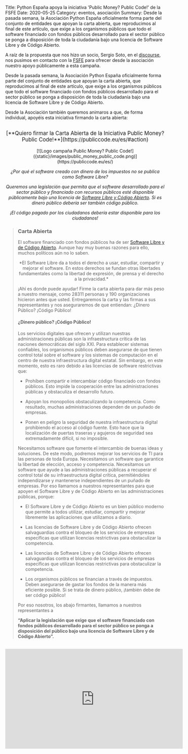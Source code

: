 Title: Python España apoya la iniciativa 'Public Money? Public Code!' de la FSFE
Date: 2020-05-25
Category: eventos, asociación
Summary: Desde la pasada semana, la Asociación Python España oficialmente forma parte del conjunto de entidades que apoyan la carta abierta, que reproducimos al final de este artículo, que exige a los organismos públicos que todo el software financiado con fondos públicos desarrollado para el sector público se ponga a disposición de toda la ciudadanía bajo una licencia de Software Libre y de Código Abierto.

A raíz de la propuesta que nos hizo un socio, Sergio Soto, en el [discourse](https://comunidad.es.python.org/t/apoyo-campana-public-money-public-code-de-la-fsfe/243), nos pusimos en contacto con la [FSFE](https://fsfe.org/) para ofrecer desde la asociación nuestro apoyo públicamente a esta campaña.

Desde la pasada semana, la Asociación Python España oficialmente forma parte del conjunto de entidades que apoyan la carta abierta, que reproducimos al final de este artículo, que exige a los organismos públicos que todo el software financiado con fondos públicos desarrollado para el sector público se ponga a disposición de toda la ciudadanía bajo una licencia de Software Libre y de Código Abierto.

Desde la Asociación también queremos animaros a que, de forma individual, apoyéis esta iniciativa firmando la carta abierta:

<br />

<center><big>[**Quiero firmar la Carta Abierta de la Iniciativa Public Money? Public Code!**](https://publiccode.eu/es/#action)</big></center>

<br />

<center>
[![Logo campaña Public Money? Public Code!]({static}/images/public_money_public_code.png)](https://publiccode.eu/es/)

*¿Por qué el software creado con dinero de los impuestos no se publica como Software Libre?*

*Queremos una legislación que permita que el software desarrollado para el sector público y financiado con recursos públicos esté disponible públicamente bajo una licencia de [Software Libre y Código Abierto](https://fsfe.org/freesoftware/). Si es dinero público debería ser también código público.*

*¡El código pagado por los ciudadanos debería estar disponible para los ciudadanos!*

</center>

> ### Carta Abierta
>
> El software financiado con fondos públicos ha de ser [Software Libre y de Código Abierto](https://fsfe.org/freesoftware/). Aunque hay muy buenas razones para ello, muchos políticos aún no lo saben.
>
> <center>
> *El Software Libre da a todos el derecho a usar, estudiar, compartir y mejorar el software. En estos derechos se fundan otras libertades fundamentales como la libertad de expresión, de prensa y el derecho a la privacidad.*
> </center>
>
> ¡Ahí es donde puede ayudar! Firme la carta abierta para dar más peso a nuestro mensaje, como 28311 personas y 190 organizaciones hicieron antes que usted. Entregaremos la carta y las firmas a sus representantes y nos aseguraremos de que entiendan: ¿Dinero Público? ¡Código Público!
>
> #### ¿Dinero público? ¡Código Público!
>
> Los servicios digitales que ofrecen y utilizan nuestras administraciones públicas son la infraestructura crítica de las naciones democráticas del siglo XXI. Para establecer sistemas confiables, los organismos públicos deben asegurarse de que tienen control total sobre el software y los sistemas de computación en el centro de nuestra infraestructura digital estatal. Sin embargo, en este momento, esto es raro debido a las licencias de software restrictivas que:
>
> * Prohíben compartir e intercambiar código financiado con fondos públicos. Esto impide la cooperación entre las administraciones públicas y obstaculiza el desarrollo futuro.
>
> * Apoyan los monopolios obstaculizando la competencia. Como resultado, muchas administraciones dependen de un puñado de empresas.
>
> * Ponen en peligro la seguridad de nuestra infraestructura digital prohibiendo el acceso al código fuente. Esto hace que la localización de puertas traseras y agujeros de seguridad sea extremadamente difícil, si no imposible.
>
> Necesitamos software que fomente el intercambio de buenas ideas y soluciones. De este modo, podremos mejorar los servicios de TI para las personas de toda Europa. Necesitamos un software que garantice la libertad de elección, acceso y competencia. Necesitamos un software que ayude a las administraciones públicas a recuperar el control total de su infraestructura digital crítica, permitiéndoles independizarse y mantenerse independientes de un puñado de empresas. Por eso llamamos a nuestros representantes para que apoyen el Software Libre y de Código Abierto en las administraciones públicas, porque:
>
> * El Software Libre y de Código Abierto es un bien público moderno que permite a todos utilizar, estudiar, compartir y mejorar libremente las aplicaciones que utilizamos a diario.
>
> * Las licencias de Software Libre y de Código Abierto ofrecen salvaguardias contra el bloqueo de los servicios de empresas específicas que utilizan licencias restrictivas para obstaculizar la competencia.
>
> * Las licencias de Software Libre y de Código Abierto ofrecen salvaguardias contra el bloqueo de los servicios de empresas específicas que utilizan licencias restrictivas para obstaculizar la competencia.
>
> * Los organismos públicos se financian a través de impuestos. Deben asegurarse de gastar los fondos de la manera más eficiente posible. Si se trata de dinero público, ¡también debe de ser código público!
>
> Por eso nosotros, los abajo firmantes, llamamos a nuestros representantes a
>
> **“Aplicar la legislación que exige que el software financiado con fondos públicos desarrollado para el sector público se ponga a disposición del público bajo una licencia de Software Libre y de Código Abierto”.**

<br />
<center>
<iframe width="560" height="315" src="https://www.youtube-nocookie.com/embed/iuVUzg6x2yo" frameborder="0" allow="accelerometer; autoplay; encrypted-media; gyroscope; picture-in-picture" allowfullscreen></iframe>
</center>


